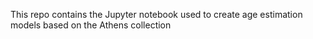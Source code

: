 This repo contains the Jupyter notebook used to create 
age estimation models based on the Athens collection
